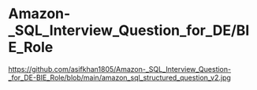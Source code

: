 # Amazon-_SQL_Interview_Question_for_DE/BIE_Role

https://github.com/asifkhan1805/Amazon-_SQL_Interview_Question-_for_DE-BIE_Role/blob/main/amazon_sql_structured_question_v2.jpg
